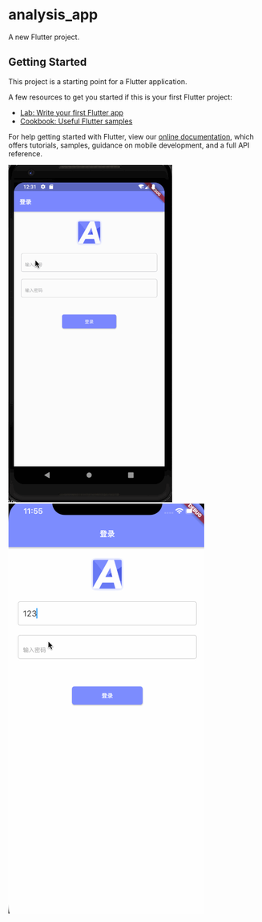 # analysis_app

A new Flutter project.

## Getting Started

This project is a starting point for a Flutter application.

A few resources to get you started if this is your first Flutter project:

- [Lab: Write your first Flutter app](https://flutter.dev/docs/get-started/codelab)
- [Cookbook: Useful Flutter samples](https://flutter.dev/docs/cookbook)

For help getting started with Flutter, view our
[online documentation](https://flutter.dev/docs), which offers tutorials,
samples, guidance on mobile development, and a full API reference.



![效果图](https://github.com/iostang/analysis_app/blob/master/flutter_android.gif)
![效果图](https://github.com/iostang/analysis_app/blob/master/flutter_ios.gif)

